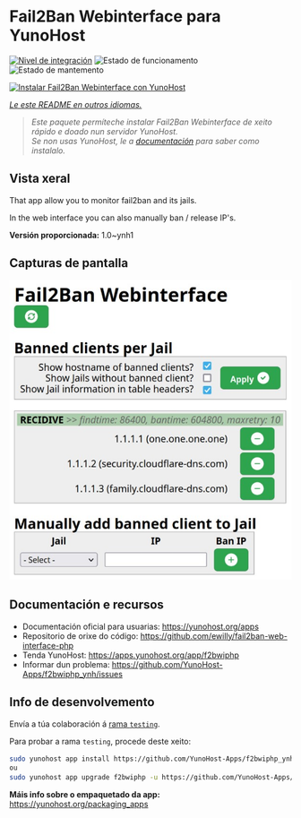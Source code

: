 <!--
NOTA: Este README foi creado automáticamente por <https://github.com/YunoHost/apps/tree/master/tools/readme_generator>
NON debe editarse manualmente.
-->

# Fail2Ban Webinterface para YunoHost

[![Nivel de integración](https://dash.yunohost.org/integration/f2bwiphp.svg)](https://ci-apps.yunohost.org/ci/apps/f2bwiphp/) ![Estado de funcionamento](https://ci-apps.yunohost.org/ci/badges/f2bwiphp.status.svg) ![Estado de mantemento](https://ci-apps.yunohost.org/ci/badges/f2bwiphp.maintain.svg)

[![Instalar Fail2Ban Webinterface con YunoHost](https://install-app.yunohost.org/install-with-yunohost.svg)](https://install-app.yunohost.org/?app=f2bwiphp)

*[Le este README en outros idiomas.](./ALL_README.md)*

> *Este paquete permíteche instalar Fail2Ban Webinterface de xeito rápido e doado nun servidor YunoHost.*  
> *Se non usas YunoHost, le a [documentación](https://yunohost.org/install) para saber como instalalo.*

## Vista xeral

That app allow you to monitor fail2ban and its jails.

In the web interface you can also manually ban / release IP's.


**Versión proporcionada:** 1.0~ynh1

## Capturas de pantalla

![Captura de pantalla de Fail2Ban Webinterface](./doc/screenshots/screenshot.jpg)

## Documentación e recursos

- Documentación oficial para usuarias: <https://yunohost.org/apps>
- Repositorio de orixe do código: <https://github.com/ewilly/fail2ban-web-interface-php>
- Tenda YunoHost: <https://apps.yunohost.org/app/f2bwiphp>
- Informar dun problema: <https://github.com/YunoHost-Apps/f2bwiphp_ynh/issues>

## Info de desenvolvemento

Envía a túa colaboración á [rama `testing`](https://github.com/YunoHost-Apps/f2bwiphp_ynh/tree/testing).

Para probar a rama `testing`, procede deste xeito:

```bash
sudo yunohost app install https://github.com/YunoHost-Apps/f2bwiphp_ynh/tree/testing --debug
ou
sudo yunohost app upgrade f2bwiphp -u https://github.com/YunoHost-Apps/f2bwiphp_ynh/tree/testing --debug
```

**Máis info sobre o empaquetado da app:** <https://yunohost.org/packaging_apps>
